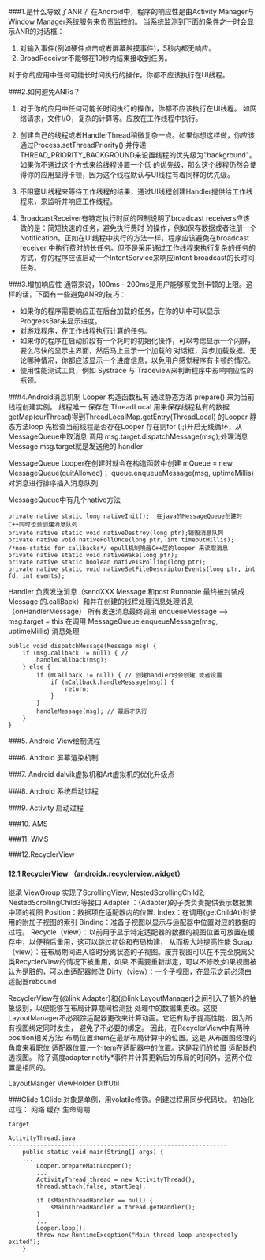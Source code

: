 
###1.是什么导致了ANR？
在Android中，程序的响应性是由Activity Manager与Window Manager系统服务来负责监控的。
当系统监测到下面的条件之一时会显示ANR的对话框：

1. 对输入事件(例如硬件点击或者屏幕触摸事件)，5秒内都无响应。
2. BroadReceiver不能够在10秒内结束接收到任务。

对于你的应用中任何可能长时间执行的操作，你都不应该执行在UI线程。


###2.如何避免ANRs？
1. 对于你的应用中任何可能长时间执行的操作，你都不应该执行在UI线程。
如网络请求，文件I/O，复杂的计算等。应放在工作线程中执行。

2. 创建自己的线程或者HandlerThread稍微复杂一点。如果你想这样做，你应该通过Process.setThreadPriority()
并传递THREAD_PRIORITY_BACKGROUND来设置线程的优先级为"background"。如果你不通过这个方式来给线程设置一个低
的优先级，那么这个线程仍然会使得你的应用显得卡顿，因为这个线程默认与UI线程有着同样的优先级。

3. 不阻塞UI线程来等待工作线程的结果，通过UI线程创建Handler提供给工作线程来，来监听并响应工作线程。

4. BroadcastReceiver有特定执行时间的限制说明了broadcast receivers应该做的是：简短快速的任务，避免执行费时
的操作，例如保存数据或者注册一个Notification。正如在UI线程中执行的方法一样，程序应该避免在broadcast receiver
中执行费时的长任务。但不是采用通过工作线程来执行复杂的任务的方式，你的程序应该启动一个IntentService来响应intent
 broadcast的长时间任务。

###3.增加响应性
通常来说，100ms - 200ms是用户能够察觉到卡顿的上限。这样的话，下面有一些避免ANR的技巧：

* 如果你的程序需要响应正在后台加载的任务，在你的UI中可以显示ProgressBar来显示进度。
* 对游戏程序，在工作线程执行计算的任务。
* 如果你的程序在启动阶段有一个耗时的初始化操作，可以考虑显示一个闪屏，要么尽快的显示主界面，然后马上显示一个加载的
对话框，异步加载数据。无论哪种情况，你都应该显示一个进度信息，以免用户感觉程序有卡顿的情况。
* 使用性能测试工具，例如 Systrace 与 Traceview来判断程序中影响响应性的瓶颈。

###4.Android消息机制
Looper 构造函数私有 通过静态方法 prepare() 来为当前线程创建实例。 
线程唯一 保存在 ThreadLocal 用来保存线程私有的数据 getMap(curThread)得到ThreadLocalMap.getEntry(ThreadLocal) 的Looper
静态方法loop 先检查当前线程是否存在Looper 存在则for (;;)开启无线循环，从MessageQueue中取消息
 调用 msg.target.dispatchMessage(msg);处理消息 Message msg.target就是发送他的 handler

MessageQueue Looper在创建时就会在构造函数中创建 mQueue = new MessageQueue(quitAllowed)；
queue.enqueueMessage(msg, uptimeMillis) 对消息进行排序插入消息队列

MessageQueue中有几个native方法

    private native static long nativeInit();  在java的MessageQueue创建时C++同时也会创建消息队列
    private native static void nativeDestroy(long ptr);销毁消息队列
    private native void nativePollOnce(long ptr, int timeoutMillis); /*non-static for callbacks*/ epull机制唤醒C++层的looper 来读取消息
    private native static void nativeWake(long ptr);
    private native static boolean nativeIsPolling(long ptr);
    private native static void nativeSetFileDescriptorEvents(long ptr, int fd, int events);
    

Handler 负责发送消息（sendXXX Message 和post Runnable 最终被封装成Message 的.callBack）和并在创建的线程处理消息处理消息（onHandlerMessage）
所有发送消息最终调用 enqueueMessage --> msg.target = this
在调用 MessageQueue.enqueueMessage(msg, uptimeMillis)
消息处理 

    public void dispatchMessage(Message msg) {
        if (msg.callback != null) { // 
            handleCallback(msg);
        } else {
            if (mCallback != null) { // 创建handler时会创建 或者设置 
                if (mCallback.handleMessage(msg)) {
                    return;
                }
            }
            handleMessage(msg); // 最后才执行
        }
    }
###5. Android View绘制流程



###6. Android 屏幕渲染机制

###7. Android dalvik虚拟机和Art虚拟机的优化升级点


###8. Android 系统启动过程


###9. Activity 启动过程


###10. AMS

###11. WMS


###12.RecyclerView
#### 12.1 RecyclerView （androidx.recyclerview.widget）
继承 ViewGroup 实现了ScrollingView, NestedScrollingChild2, NestedScrollingChild3等接口
Adapter ：{Adapter}的子类负责提供表示数据集中项的视图
Position：数据项在适配器内的位置.
Index：在调用{getChildAt}时使用的附加子视图的索引
Binding：准备子视图以显示与适配器中位置对应的数据的过程。
Recycle（view）：以前用于显示特定适配器的数据的视图位置可放置在缓存中，以便稍后重用，这可以跳过初始和布局构建，
            从而极大地提高性能
Scrap（view）：在布局期间进入临时分离状态的子视图。废弃视图可以在不完全脱离父类RecyclerView的情况下被重用，如果
            不需要重新绑定，可以不修改;如果视图被认为是脏的，可以由适配器修改
Dirty（view）：一个子视图，在显示之前必须由适配器rebound


RecyclerView在{@link Adapter}和{@link LayoutManager}之间引入了额外的抽象级别，以便能够在布局计算期间检测批
处理中的数据集更改。这使LayoutManager不必跟踪适配器更改来计算动画。它还有助于提高性能，因为所有视图绑定同时发生，
避免了不必要的绑定。
因此，在RecyclerView中有两种position相关方法:
布局位置:Item在最新布局计算中的位置。这是 从布置图经理的角度来看职位
适配器位置:一个Item在适配器中的位置。这是我们的位置 适配器的透视图。
除了调度adapter.notify*事件并计算更新后的布局的时间外，这两个位置是相同的。


LayoutManger
ViewHolder
DiffUtil


###Glide 
1.Glide 对象是单例，用volatile修饰。创建过程用同步代码块。
    初始化过程：
    网络 
    缓存 
    生命周期
    
    target
    
    ActivityThread.java
    --------------------------------------------------------------
        public static void main(String[] args) {
        ...
            Looper.prepareMainLooper();
            ...
            ActivityThread thread = new ActivityThread();
            thread.attach(false, startSeq);
   
            if (sMainThreadHandler == null) {
                sMainThreadHandler = thread.getHandler();
            }
            ...
            Looper.loop();
            throw new RuntimeException("Main thread loop unexpectedly exited");
        }



